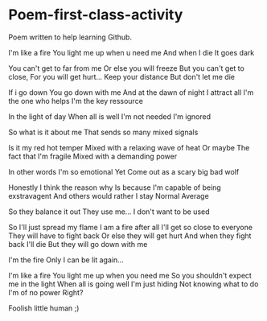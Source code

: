 # Poem-first-class-activity

Poem written to help learning Github.

I'm like a fire
You light me up when u need me 
And when I die 
It goes dark

You can't get to far from me 
Or else you will freeze 
But you can't get to close,
For you will get hurt...
Keep your distance 
But don't let me die

If i go down 
You go down with me 
And at the dawn of night 
I attract all
I'm the one who helps 
I'm the key ressource 

In the light of day 
When all is well
I'm not needed
I'm ignored 

So what is it about me 
That sends so many mixed signals 

Is it my red hot temper 
Mixed with a relaxing wave of heat
Or maybe 
The fact that I'm fragile 
Mixed with a demanding power 

In other words 
I'm so emotional 
Yet 
Come out as a scary big bad wolf 

Honestly 
I think the reason why 
Is because I'm capable of being exstravagent
And others would rather I stay 
Normal
Average

So they balance it out 
They use me...
I don't want to be used

So I'll just spread my flame 
I am a fire after all
I'll get so close to everyone 
They will have to fight back 
Or else they will get hurt 
And when they fight back 
I'll die 
But they will go down with me

I'm the fire 
Only I can be lit again...


I'm like a fire 
You light me up when you need me
So you shouldn't expect me in the light 
When all is going well 
I'm just hiding 
Not knowing what to do 
I'm of no power 
Right?  

Foolish little human ;)
